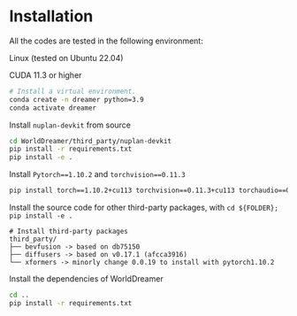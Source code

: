 # Installation

All the codes are tested in the following environment:

Linux (tested on Ubuntu 22.04)

CUDA 11.3 or higher

```bash
# Install a virtual environment.
conda create -n dreamer python=3.9
conda activate dreamer
```

Install `nuplan-devkit` from source

```bash
cd WorldDreamer/third_party/nuplan-devkit
pip install -r requirements.txt
pip install -e .
```

Install `Pytorch==1.10.2` and `torchvision==0.11.3`

```bash
pip install torch==1.10.2+cu113 torchvision==0.11.3+cu113 torchaudio==0.10.2+cu113 -f https://download.pytorch.org/whl/cu113/torch_stable.html
```

Install the source code for other third-party packages, with `cd ${FOLDER}; pip install -e .`

```
# Install third-party packages
third_party/
├── bevfusion -> based on db75150
├── diffusers -> based on v0.17.1 (afcca3916)
└── xformers -> minorly change 0.0.19 to install with pytorch1.10.2
```

Install the dependencies of WorldDreamer
```bash
cd ..
pip install -r requirements.txt
```
